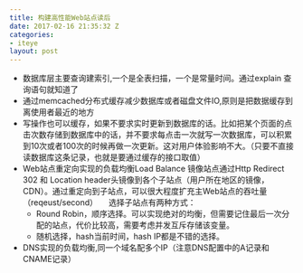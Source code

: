 ```yaml
---
title: 构建高性能Web站点读后
date: 2017-02-16 21:35:32 Z
categories:
- iteye
layout: post
---
```


- 数据库层主要查询建索引,一个是全表扫描，一个是常量时间。通过explain 查询语句就知道了   
- 通过memcached分布式缓存减少数据库或者磁盘文件IO,原则是把数据缓存到离使用者最近的地方   
- 写操作也可以缓存，如果不要求实时更新到数据库的话。比如把某个页面的点击次数存储到数据库中的话，并不要求每点击一次就写一次数据库，可以积累到10次或者100次的时候再做一次更新。这对用户体验影响不大。（只要不直接读数据库这条记录，也就是要通过缓存的接口取值）   
- Web站点重定向实现的负载均衡Load Balance
镜像站点通过Http Redirect 302 和 Location header头镜像到各个子站点（用户所在地区的镜像，CDN）。通过重定向到子站点，可以很大程度扩充主Web站点的吞吐量（reqeust/second）     
选择子站点有两种方式：     
     - Round Robin，顺序选择。可以实现绝对的均衡，但需要记住最后一次分配的站点，代价比较高，需要考虑并发互斥存储该变量。     
     - 随机选择，hash当前时间，hash IP都是不错的选择。   
- DNS实现的负载均衡,同一个域名配多个IP（注意DNS配置中的A记录和CNAME记录）
